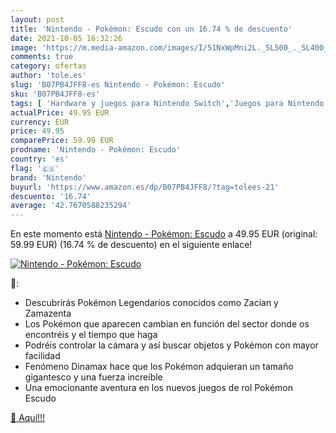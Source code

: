 ```yaml
---
layout: post
title: 'Nintendo - Pokémon: Escudo con un 16.74 % de descuento'
date: 2021-10-05 16:32:26
image: 'https://m.media-amazon.com/images/I/51NxWpMni2L._SL500_._SL400_.jpg'
comments: true
category: ofertas
author: 'tole.es'
slug: 'B07PB4JFF8-es Nintendo - Pokémon: Escudo'
sku: 'B07PB4JFF8-es'
tags: [ 'Hardware y juegos para Nintendo Switch','Juegos para Nintendo Switch','Videojuegos','nintendo', ]
actualPrice: 49.95 EUR
currency: EUR
price: 49.95
comparePrice: 59.99 EUR
prodname: 'Nintendo - Pokémon: Escudo'
country: 'es'
flag: '🇪🇸'
brand: 'Nintendo'
buyurl: 'https://www.amazon.es/dp/B07PB4JFF8/?tag=tolees-21'
descuento: '16.74'
average: '42.7670588235294'
---
```


En este momento está [Nintendo - Pokémon: Escudo](https://www.amazon.es/dp/B07PB4JFF8/?tag=tolees-21) a 49.95 EUR (original: 59.99 EUR) (16.74 %  de descuento) en el siguiente enlace!

[![Nintendo - Pokémon: Escudo](https://m.media-amazon.com/images/I/51NxWpMni2L._SL500_._SL400_.jpg)](https://www.amazon.es/dp/B07PB4JFF8/?tag=tolees-21)

🔎:

- Descubrirás Pokémon Legendarios conocidos como Zacian y Zamazenta
- Los Pokémon que aparecen cambian en función del sector donde os encontréis y el tiempo que haga
- Podréis controlar la cámara y así buscar objetos y Pokémon con mayor facilidad
- Fenómeno Dinamax hace que los Pokémon adquieran un tamaño gigantesco y una fuerza increíble
- Una emocionante aventura en los nuevos juegos de rol Pokémon Escudo

[🛒 Aquí!!!](https://www.amazon.es/dp/B07PB4JFF8/?tag=tolees-21)
